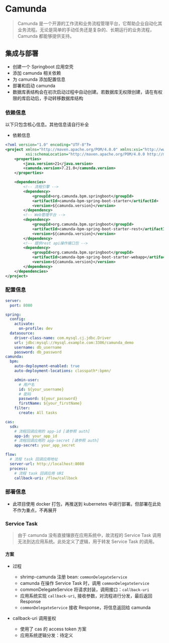 # Camunda

> Camunda 是一个开源的工作流和业务流程管理平台，它帮助企业自动化其业务流程。无论是简单的手动任务还是复杂的、长期运行的业务流程，Camunda 都能够提供支持。

## 集成与部署

- 创建一个 Springboot 应用空壳
- 添加 camunda 相关依赖
- 为 camunda 添加配置信息
- 部署和启动 camunda
- 数据库表结构会在初次启动过程中自动创建。若数据库无权限创建，请在有权限的库启动后，手动转移数据库结构


### 依赖信息

以下只包含核心信息。其他信息请自行补全

- 依赖信息

```xml
<?xml version="1.0" encoding="UTF-8"?>
<project xmlns="http://maven.apache.org/POM/4.0.0" xmlns:xsi="http://www.w3.org/2001/XMLSchema-instance"
         xsi:schemaLocation="http://maven.apache.org/POM/4.0.0 http://maven.apache.org/xsd/maven-4.0.0.xsd">
    <properties>
        <java.version>21</java.version>
        <camunda.version>7.21.0</camunda.version>
    </properties>

    <dependencies>
        <!-- 流程引擎 -->
        <dependency>
            <groupId>org.camunda.bpm.springboot</groupId>
            <artifactId>camunda-bpm-spring-boot-starter</artifactId>
            <version>${camunda.version}</version>
        </dependency>
        <!-- Web管理平台 -->
        <dependency>
            <groupId>org.camunda.bpm.springboot</groupId>
            <artifactId>camunda-bpm-spring-boot-starter-rest</artifactId>
            <version>${camunda.version}</version>
        </dependency>
        <!-- 提供rest api操作接口包 -->
        <dependency>
            <groupId>org.camunda.bpm.springboot</groupId>
            <artifactId>camunda-bpm-spring-boot-starter-webapp</artifactId>
            <version>${camunda.version}</version>
        </dependency>
    </dependencies>
</project>
```

### 配置信息

```yaml
server:
  port: 8080

spring:
  config:
    activate:
      on-profile: dev
  datasource:
    driver-class-name: com.mysql.cj.jdbc.Driver
    url: jdbc:mysql://mysql.example.com:3306/camunda_demo
    username: db_username
    password: db_password
camunda:
  bpm:
    auto-deployment-enabled: true
    auto-deployment-locations: classpath*:bpmn/

    admin-user:
      # 用户名
      id: ${your_username}
      # 密码
      password: ${your_password}
      firstName: ${your_firstName}
    filter:
      create: All tasks

cas:
  sdk:
    # 流程回调应用的 app-id [请参照 auth]
    app-id: your_app_id
    # 流程回调应用的 app-secret [请参照 auth]
    app-secret: your_app_secret

flow:
  # 流程 task 回调应用地址
  server-url: http://localhost:8080
  process:
    # 流程 task 回调应用 URI
    callback-uri: /flow/callback

```


### 部署信息

- 此项目使用 docker 打包，再推送到 kubernetes 中进行部署。但部署在此处不作为重点，不再展开



### Service Task

> 由于 camunda 没有直接镶嵌在应用系统中，故流程的 Service Task 调用无法到达应用系统。此处定义了逻辑，用于转发 Service Task 的调用。

#### 方案

- 过程
  - shrimp-camunda 注册 bean: `commonDelegateService`
  - camunda 在操作 Service Task 时，调用 `commonDelegateService`
  - commonDelegateService 将请求封装，调用接口：`callback-uri`
  - 应用系统实现 `callback-uri`, 接收参数，对流程进行分发，最后返回 Response
  - `commonDelegateService` 接收 Response，将信息返回给 camunda

- callback-uri 调用鉴权
  - 使用了 cas 的 access token 方案
  - 应用系统逻辑分发：待定义


